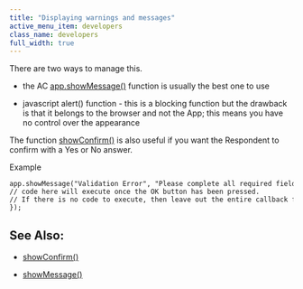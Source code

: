 ```yaml
---
title: "Displaying warnings and messages"
active_menu_item: developers
class_name: developers
full_width: true
---
```



There are two ways to manage this.

 - the AC [app.showMessage()](../../../client-api/app-functions/showmessage.htm) function is usually the best one to use

 - javascript alert() function - this is a blocking function but the drawback is that it belongs to the browser and not the App; this means you have no control over the appearance

The function [showConfirm()](../../../client-api/app-functions/showconfirm.htm) is also useful if you want the Respondent to confirm with a Yes or No answer.

Example

    app.showMessage("Validation Error", "Please complete all required fields.", function() {
    // code here will execute once the OK button has been pressed.
    // If there is no code to execute, then leave out the entire callback function
    });
   

## See Also:

 - [showConfirm()](../../../client-api/app-functions/showconfirm.htm)

 - [showMessage()](../../../client-api/app-functions/showmessage.htm)

